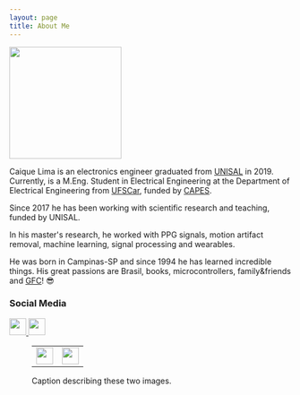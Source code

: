 ```yaml
---
layout: page
title: About Me
---
```


<!--![Profile picture.](/assets/profile_pic.jpg) 

<img src="https://github.com/ccaique-lima/webpage/blob/0ef2db712d5a7461c19fee08ea24be3f672f6511/assets/profile_pic.jpg"
     width=200px;
     height=auto /> -->
     
<img src="https://raw.githubusercontent.com/ccaique-lima/webpage/gh-pages/assets/profile_pic.jpg" width="200px" height="auto">

Caique Lima is an electronics engineer graduated from [UNISAL](https://unisal.br) in 2019. Currently, is a M.Eng. Student in Electrical Engineering at the Department of Electrical Engineering from [UFSCar](https://www.ufscar.br), funded by [CAPES](https://www.gov.br/capes/pt-br).

Since 2017 he has been working with scientific research and teaching, funded by UNISAL.

In his master's research, he worked with PPG signals, motion artifact removal, machine learning, signal processing and wearables.

He was born in Campinas-SP and since 1994 he has learned incredible things. His great passions are Brasil, books, microcontrollers, family&friends and [GFC](https://www.guaranifc.com.br/)! 😎

### Social Media

<a href="http://lattes.cnpq.br/0894764660082882">
  <img src="https://raw.githubusercontent.com/ccaique-lima/webpage/gh-pages/assets/icon_lattes.png" width="30px" height="auto">
</a>

<a href="https://www.linkedin.com/in/caique-lima1/">
  <img src="https://raw.githubusercontent.com/ccaique-lima/webpage/gh-pages/assets/icon_linkedin.png" width="30px" height="auto">
</a>


<figure class="half">
  <table>
    <tr>
      <td>
        <img src="https://raw.githubusercontent.com/ccaique-lima/webpage/gh-pages/assets/icon_lattes.png" width="30px" height="auto">
      </td>
      <td>
        <img src="https://raw.githubusercontent.com/ccaique-lima/webpage/gh-pages/assets/icon_linkedin.png" width="30px" height="auto">
      </td>
    </tr>
  </table>
  <figcaption>Caption describing these two images.</figcaption>
</figure>
